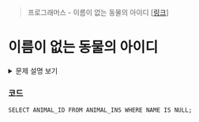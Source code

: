 > 프로그래머스 - 이름이 없는 동물의 아이디 [[링크](https://school.programmers.co.kr/learn/courses/30/lessons/59039)]

# 이름이 없는 동물의 아이디

<details markdown="1">
<summary>문제 설명 보기</summary>
<img src="https://user-images.githubusercontent.com/86038910/185864405-a366f9c0-f42b-429a-b087-238317ec000b.png">
<img src="https://user-images.githubusercontent.com/86038910/185864520-07e8d25e-200e-4fb2-857f-369044f5b7db.png">
</details>

### 코드
```mysql
SELECT ANIMAL_ID FROM ANIMAL_INS WHERE NAME IS NULL;
```
